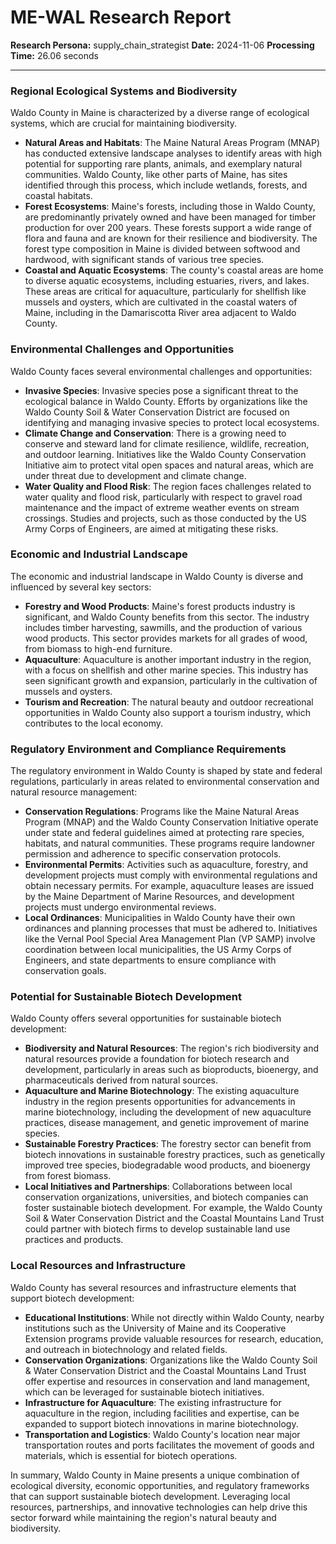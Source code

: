 # ME-WAL Research Report

**Research Persona:** supply_chain_strategist
**Date:** 2024-11-06
**Processing Time:** 26.06 seconds

---

### Regional Ecological Systems and Biodiversity

Waldo County in Maine is characterized by a diverse range of ecological systems, which are crucial for maintaining biodiversity.

- **Natural Areas and Habitats**: The Maine Natural Areas Program (MNAP) has conducted extensive landscape analyses to identify areas with high potential for supporting rare plants, animals, and exemplary natural communities. Waldo County, like other parts of Maine, has sites identified through this process, which include wetlands, forests, and coastal habitats.
- **Forest Ecosystems**: Maine's forests, including those in Waldo County, are predominantly privately owned and have been managed for timber production for over 200 years. These forests support a wide range of flora and fauna and are known for their resilience and biodiversity. The forest type composition in Maine is divided between softwood and hardwood, with significant stands of various tree species.
- **Coastal and Aquatic Ecosystems**: The county's coastal areas are home to diverse aquatic ecosystems, including estuaries, rivers, and lakes. These areas are critical for aquaculture, particularly for shellfish like mussels and oysters, which are cultivated in the coastal waters of Maine, including in the Damariscotta River area adjacent to Waldo County.

### Environmental Challenges and Opportunities

Waldo County faces several environmental challenges and opportunities:

- **Invasive Species**: Invasive species pose a significant threat to the ecological balance in Waldo County. Efforts by organizations like the Waldo County Soil & Water Conservation District are focused on identifying and managing invasive species to protect local ecosystems.
- **Climate Change and Conservation**: There is a growing need to conserve and steward land for climate resilience, wildlife, recreation, and outdoor learning. Initiatives like the Waldo County Conservation Initiative aim to protect vital open spaces and natural areas, which are under threat due to development and climate change.
- **Water Quality and Flood Risk**: The region faces challenges related to water quality and flood risk, particularly with respect to gravel road maintenance and the impact of extreme weather events on stream crossings. Studies and projects, such as those conducted by the US Army Corps of Engineers, are aimed at mitigating these risks.

### Economic and Industrial Landscape

The economic and industrial landscape in Waldo County is diverse and influenced by several key sectors:

- **Forestry and Wood Products**: Maine's forest products industry is significant, and Waldo County benefits from this sector. The industry includes timber harvesting, sawmills, and the production of various wood products. This sector provides markets for all grades of wood, from biomass to high-end furniture.
- **Aquaculture**: Aquaculture is another important industry in the region, with a focus on shellfish and other marine species. This industry has seen significant growth and expansion, particularly in the cultivation of mussels and oysters.
- **Tourism and Recreation**: The natural beauty and outdoor recreational opportunities in Waldo County also support a tourism industry, which contributes to the local economy.

### Regulatory Environment and Compliance Requirements

The regulatory environment in Waldo County is shaped by state and federal regulations, particularly in areas related to environmental conservation and natural resource management:

- **Conservation Regulations**: Programs like the Maine Natural Areas Program (MNAP) and the Waldo County Conservation Initiative operate under state and federal guidelines aimed at protecting rare species, habitats, and natural communities. These programs require landowner permission and adherence to specific conservation protocols.
- **Environmental Permits**: Activities such as aquaculture, forestry, and development projects must comply with environmental regulations and obtain necessary permits. For example, aquaculture leases are issued by the Maine Department of Marine Resources, and development projects must undergo environmental reviews.
- **Local Ordinances**: Municipalities in Waldo County have their own ordinances and planning processes that must be adhered to. Initiatives like the Vernal Pool Special Area Management Plan (VP SAMP) involve coordination between local municipalities, the US Army Corps of Engineers, and state departments to ensure compliance with conservation goals.

### Potential for Sustainable Biotech Development

Waldo County offers several opportunities for sustainable biotech development:

- **Biodiversity and Natural Resources**: The region's rich biodiversity and natural resources provide a foundation for biotech research and development, particularly in areas such as bioproducts, bioenergy, and pharmaceuticals derived from natural sources.
- **Aquaculture and Marine Biotechnology**: The existing aquaculture industry in the region presents opportunities for advancements in marine biotechnology, including the development of new aquaculture practices, disease management, and genetic improvement of marine species.
- **Sustainable Forestry Practices**: The forestry sector can benefit from biotech innovations in sustainable forestry practices, such as genetically improved tree species, biodegradable wood products, and bioenergy from forest biomass.
- **Local Initiatives and Partnerships**: Collaborations between local conservation organizations, universities, and biotech companies can foster sustainable biotech development. For example, the Waldo County Soil & Water Conservation District and the Coastal Mountains Land Trust could partner with biotech firms to develop sustainable land use practices and products.

### Local Resources and Infrastructure

Waldo County has several resources and infrastructure elements that support biotech development:

- **Educational Institutions**: While not directly within Waldo County, nearby institutions such as the University of Maine and its Cooperative Extension programs provide valuable resources for research, education, and outreach in biotechnology and related fields.
- **Conservation Organizations**: Organizations like the Waldo County Soil & Water Conservation District and the Coastal Mountains Land Trust offer expertise and resources in conservation and land management, which can be leveraged for sustainable biotech initiatives.
- **Infrastructure for Aquaculture**: The existing infrastructure for aquaculture in the region, including facilities and expertise, can be expanded to support biotech innovations in marine biotechnology.
- **Transportation and Logistics**: Waldo County's location near major transportation routes and ports facilitates the movement of goods and materials, which is essential for biotech operations.

In summary, Waldo County in Maine presents a unique combination of ecological diversity, economic opportunities, and regulatory frameworks that can support sustainable biotech development. Leveraging local resources, partnerships, and innovative technologies can help drive this sector forward while maintaining the region's natural beauty and biodiversity.